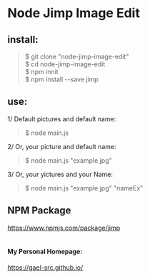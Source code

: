 # Node Jimp Image Edit

## install:

> $ git clone "node-jimp-image-edit" </br>
> $ cd node-jimp-image-edit </br>
> $ npm innit </br>
> $ npm install --save jimp </br>

## use:

1/ Default pictures and default name:
> $ node main.js </br>

2/ Or, your picture and default name:
> $ node main.js "example.jpg" </br>

3/ Or, your yictures and your Name:
> $ node main.js "example.jpg" "nameEx" </br>

## NPM Package

https://www.npmjs.com/package/jimp
</br>
</br>


#### My Personal Homepage:

https://gael-src.github.io/
